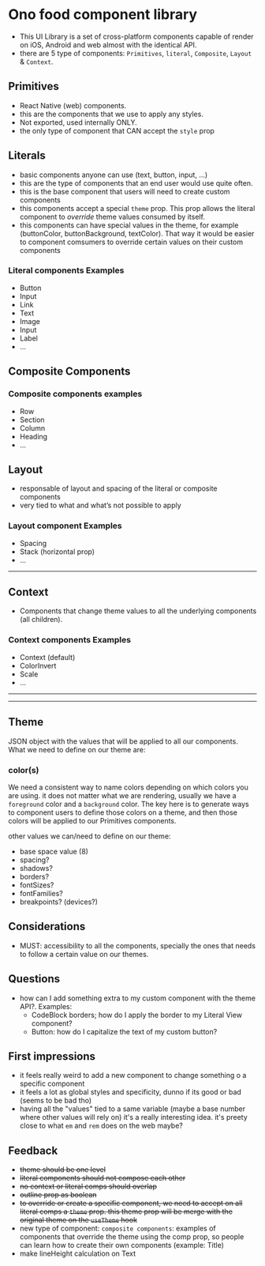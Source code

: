 # Ono food component library

- This UI Library is a set of cross-platform components capable of render on iOS, Android and web almost with the identical API.
- there are 5 type of components: `Primitives`, `literal`, `Composite`, `Layout` & `Context`.

## Primitives

- React Native (web) components.
- this are the components that we use to apply any styles.
- Not exported, used internally ONLY.
- the only type of component that CAN accept the `style` prop

## Literals

- basic components anyone can use (text, button, input, …)
- this are the type of components that an end user would use quite often.
- this is the base component that users will need to create custom components
- this components accept a special `theme` prop. This prop allows the literal component to _override_ theme values consumed by itself.
- this components can have special values in the theme, for example (buttonColor, buttonBackground, textColor). That way it would be easier to component comsumers to override certain values on their custom components

### Literal components Examples

- Button
- Input
- Link
- Text
- Image
- Input
- Label
- ...

## Composite Components

### Composite components examples

- Row
- Section
- Column
- Heading
- ...

## Layout

- responsable of layout and spacing of the literal or composite components
- very tied to what and what’s not possible to apply

### Layout component Examples

- Spacing
- Stack (horizontal prop)
- ...

---

## Context

- Components that change theme values to all the underlying components (all children).

### Context components Examples

- Context (default)
- ColorInvert
- Scale
- ...

---

---

## Theme

JSON object with the values that will be applied to all our components. What we need to define on our theme are:

### color(s)

We need a consistent way to name colors depending on which colors you are using. it does not matter what we are rendering, usually we have a `foreground` color and a `background` color. The key here is to generate ways to component users to define those colors on a theme, and then those colors will be applied to our Primitives components.

other values we can/need to define on our theme:

- base space value (8)
- spacing?
- shadows?
- borders?
- fontSizes?
- fontFamilies?
- breakpoints? (devices?)

## Considerations

- MUST: accessibility to all the components, specially the ones that needs to follow a certain value on our themes.

## Questions

- how can I add something extra to my custom component with the theme API?. Examples:
  - CodeBlock borders; how do I apply the border to my Literal View component?
  - Button: how do I capitalize the text of my custom button?

## First impressions

- it feels really weird to add a new component to change something o a specific component
- it feels a lot as global styles and specificity, dunno if its good or bad (seems to be bad tho)
- having all the "values" tied to a same variable (maybe a base number where other values will rely on) it's a really interesting idea. it's preety close to what `em` and `rem` does on the web maybe?

## Feedback

- ~~theme should be one level~~
- ~~literal components should not compose each other~~
- ~~no context or literal comps should overlap~~
- ~~outline prop as boolean~~
- ~~to override or create a specific component, we need to accept on all literal comps a `theme` prop. this theme prop will be merge with the original theme on the `useTheme` hook~~
- new type of component: `composite components`: examples of components that override the theme using the comp prop, so people can learn how to create their own components (example: Title)
- make lineHeight calculation on Text
